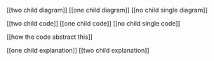 [[two child diagram]]
[[one child diagram]]
[[no child single  diagram]]

[[two child code]]
[[one child code]]
[[no child single code]]

[[how the code abstract this]]


[[one child explanation]]
[[two child explanation]]

